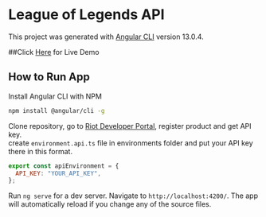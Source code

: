 # League of Legends API

This project was generated with [Angular CLI](https://github.com/angular/angular-cli) version 13.0.4.

##Click [Here](https://lolapi-55c01.web.app) for Live Demo

## How to Run App

Install Angular CLI with NPM

```bash
npm install @angular/cli -g
```

Clone repository, go to [Riot Developer Portal](https://developer.riotgames.com/), register product and get API key. <br/> create `environment.api.ts` file in environments folder and put your API key there in this format.

```js
export const apiEnvironment = {
  API_KEY: "YOUR_API_KEY",
};
```

Run `ng serve` for a dev server. Navigate to `http://localhost:4200/`. The app will automatically reload if you change any of the source files.
